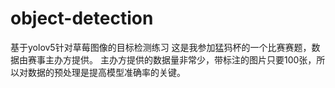 # object-detection
基于yolov5针对草莓图像的目标检测练习
这是我参加猛犸杯的一个比赛赛题，数据由赛事主办方提供。
主办方提供的数据量非常少，带标注的图片只要100张，所以对数据的预处理是提高模型准确率的关键。
